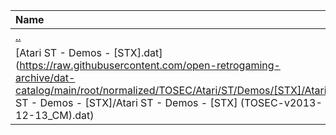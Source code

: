 |Name|Size|
|:---|---:|
|[..](../index.html)|DIR|
|[Atari ST - Demos - [STX].dat](https://raw.githubusercontent.com/open-retrogaming-archive/dat-catalog/main/root/normalized/TOSEC/Atari/ST/Demos/[STX]/Atari ST - Demos - [STX]/Atari ST - Demos - [STX] (TOSEC-v2013-12-13_CM).dat)|1463|
